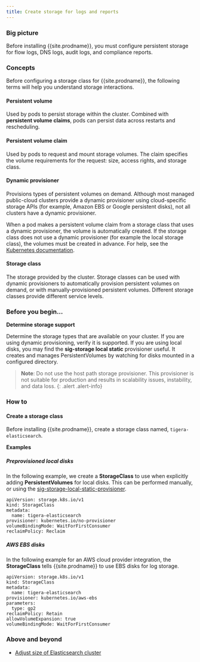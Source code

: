 ```yaml
---
title: Create storage for logs and reports
---
```


### Big picture

Before installing {{site.prodname}}, you must configure persistent storage for flow logs, DNS logs, audit logs, and compliance reports.

### Concepts

Before configuring a storage class for {{site.prodname}}, the following terms will help you understand storage interactions.

#### Persistent volume

Used by pods to persist storage within the cluster. Combined with **persistent volume claims**, pods can persist data across restarts and rescheduling.

#### Persistent volume claim

Used by pods to request and mount storage volumes. The claim specifies the volume requirements for the request: size, access rights, and storage class.

#### Dynamic provisioner 

Provisions types of persistent volumes on demand. Although most managed public-cloud clusters provide a dynamic provisioner using cloud-specific storage APIs (for example, Amazon EBS or Google persistent disks), not all clusters have a dynamic provisioner. 

When a pod makes a persistent volume claim from a storage class that uses a dynamic provisioner, the volume is automatically created. If the storage class does not use a dynamic provisioner (for example the local storage class), the volumes must be created in advance. For help, see the [Kubernetes documentation](https://kubernetes.io/docs/concepts/storage/dynamic-provisioning/).

#### Storage class

The storage provided by the cluster. Storage classes can be used with dynamic provisioners to automatically provision persistent volumes on demand, or with manually-provisioned persistent volumes. Different storage classes provide different service levels. 

### Before you begin...

**Determine storage support**

Determine the storage types that are available on your cluster. If you are using dynamic provisioning, verify it is supported. 
If you are using local disks, you may find the **sig-storage local static** provisioner useful. It creates and manages PersistentVolumes by watching for disks mounted in a configured directory.

  > **Note**: Do not use the host path storage provisioner. This provisioner is not suitable for production and results in scalability issues, instability, and data loss. 
{: .alert .alert-info}

### How to

#### Create a storage class

Before installing {{site.prodname}}, create a storage class named, `tigera-elasticsearch`. 

**Examples**

##### Preprovisioned local disks

In the following example, we create a **StorageClass** to use when explicitly adding **PersistentVolumes** for local disks. This can be performed manually, or using the [sig-storage-local-static-provisioner](#determine-storage-support).

```
apiVersion: storage.k8s.io/v1
kind: StorageClass
metadata:
  name: tigera-elasticsearch
provisioner: kubernetes.io/no-provisioner
volumeBindingMode: WaitForFirstConsumer
reclaimPolicy: Reclaim
```

##### AWS EBS disks

In the following example for an AWS cloud provider integration, the **StorageClass** tells {{site.prodname}} to use EBS disks for log storage.

```
apiVersion: storage.k8s.io/v1
kind: StorageClass
metadata:
  name: tigera-elasticsearch
provisioner: kubernetes.io/aws-ebs
parameters:
  type: gp2
reclaimPolicy: Retain
allowVolumeExpansion: true
volumeBindingMode: WaitForFirstConsumer
```

### Above and beyond

- [Adjust size of Elasticsearch cluster]()

